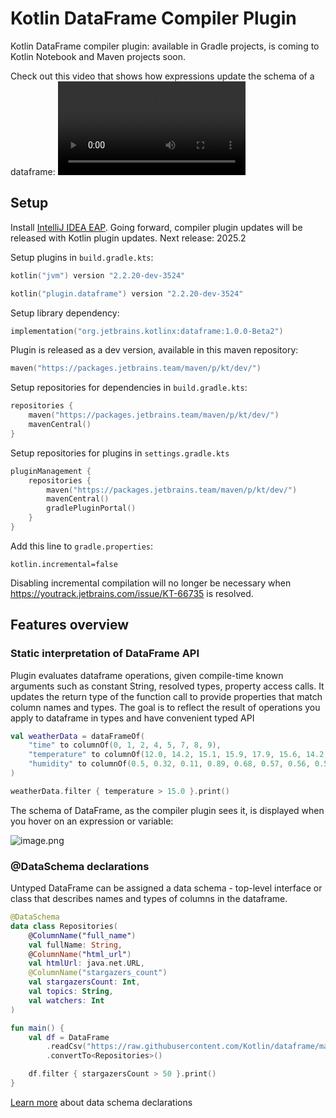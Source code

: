 # Kotlin DataFrame Compiler Plugin

Kotlin DataFrame compiler plugin: available in Gradle projects, is coming to Kotlin Notebook and Maven projects soon.

Check out this video that shows how expressions update the schema of a dataframe: 
<video src="compiler_plugin.mp4" controls/>

## Setup

Install [IntelliJ IDEA EAP](https://www.jetbrains.com/idea/nextversion/). 
Going forward, compiler plugin updates will be released with Kotlin plugin updates. 
Next release: 2025.2

Setup plugins in `build.gradle.kts`:

```kotlin
kotlin("jvm") version "2.2.20-dev-3524"
```

```kotlin
kotlin("plugin.dataframe") version "2.2.20-dev-3524"
```

Setup library dependency:
```kotlin
implementation("org.jetbrains.kotlinx:dataframe:1.0.0-Beta2")
```

Plugin is released as a dev version, available in this maven repository:

```kotlin
maven("https://packages.jetbrains.team/maven/p/kt/dev/")
```

Setup repositories for dependencies in `build.gradle.kts`:
```kotlin
repositories {
    maven("https://packages.jetbrains.team/maven/p/kt/dev/")
    mavenCentral()
}
```

Setup repositories for plugins in `settings.gradle.kts`
```kotlin
pluginManagement {
    repositories {
        maven("https://packages.jetbrains.team/maven/p/kt/dev/")
        mavenCentral()
        gradlePluginPortal()
    }
}
```

Add this line to `gradle.properties`: 
```properties
kotlin.incremental=false
```

Disabling incremental compilation will no longer be necessary
when https://youtrack.jetbrains.com/issue/KT-66735 is resolved.

## Features overview

### Static interpretation of DataFrame API

Plugin evaluates dataframe operations, given compile-time known arguments such as constant String, resolved types, property access calls.
It updates the return type of the function call to provide properties that match column names and types.
The goal is to reflect the result of operations you apply to dataframe in types and have convenient typed API 

```kotlin
val weatherData = dataFrameOf(
    "time" to columnOf(0, 1, 2, 4, 5, 7, 8, 9),
    "temperature" to columnOf(12.0, 14.2, 15.1, 15.9, 17.9, 15.6, 14.2, 24.3),
    "humidity" to columnOf(0.5, 0.32, 0.11, 0.89, 0.68, 0.57, 0.56, 0.5)
)

weatherData.filter { temperature > 15.0 }.print()
```

The schema of DataFrame, as the compiler plugin sees it,
is displayed when you hover on an expression or variable:

![image.png](schema_info.png)

### @DataSchema declarations

Untyped DataFrame can be assigned a data schema - top-level interface or class that describes names and types of columns in the dataframe.

```kotlin
@DataSchema
data class Repositories(
    @ColumnName("full_name")
    val fullName: String,
    @ColumnName("html_url")
    val htmlUrl: java.net.URL,
    @ColumnName("stargazers_count")
    val stargazersCount: Int,
    val topics: String,
    val watchers: Int
)

fun main() {
    val df = DataFrame
        .readCsv("https://raw.githubusercontent.com/Kotlin/dataframe/master/data/jetbrains_repositories.csv")
        .convertTo<Repositories>()

    df.filter { stargazersCount > 50 }.print()
}
```

[Learn more](dataSchema.md) about data schema declarations
